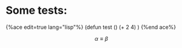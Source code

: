 Some tests:
===========


{%ace edit=true lang="lisp"%}
(defun test ()
	(+ 2 4)
	)
{%end ace%}


$$
\alpha \equiv \beta
$$


